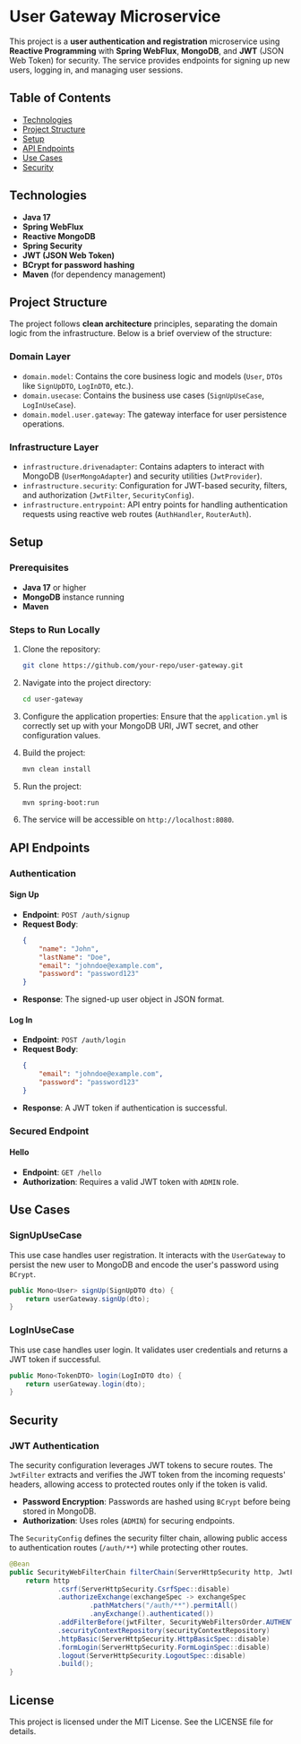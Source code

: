 # User Gateway Microservice

This project is a **user authentication and registration** microservice using **Reactive Programming** with **Spring WebFlux**, **MongoDB**, and **JWT** (JSON Web Token) for security. The service provides endpoints for signing up new users, logging in, and managing user sessions.

## Table of Contents
- [Technologies](#technologies)
- [Project Structure](#project-structure)
- [Setup](#setup)
- [API Endpoints](#api-endpoints)
- [Use Cases](#use-cases)
- [Security](#security)

## Technologies

- **Java 17**
- **Spring WebFlux**
- **Reactive MongoDB**
- **Spring Security**
- **JWT (JSON Web Token)**
- **BCrypt for password hashing**
- **Maven** (for dependency management)

## Project Structure

The project follows **clean architecture** principles, separating the domain logic from the infrastructure. Below is a brief overview of the structure:

### Domain Layer
- `domain.model`: Contains the core business logic and models (`User`, `DTOs` like `SignUpDTO`, `LogInDTO`, etc.).
- `domain.usecase`: Contains the business use cases (`SignUpUseCase`, `LogInUseCase`).
- `domain.model.user.gateway`: The gateway interface for user persistence operations.

### Infrastructure Layer
- `infrastructure.drivenadapter`: Contains adapters to interact with MongoDB (`UserMongoAdapter`) and security utilities (`JwtProvider`).
- `infrastructure.security`: Configuration for JWT-based security, filters, and authorization (`JwtFilter`, `SecurityConfig`).
- `infrastructure.entrypoint`: API entry points for handling authentication requests using reactive web routes (`AuthHandler`, `RouterAuth`).

## Setup

### Prerequisites
- **Java 17** or higher
- **MongoDB** instance running
- **Maven**

### Steps to Run Locally

1. Clone the repository:
   ```bash
   git clone https://github.com/your-repo/user-gateway.git
   ```

2. Navigate into the project directory:
   ```bash
   cd user-gateway
   ```

3. Configure the application properties:
   Ensure that the `application.yml` is correctly set up with your MongoDB URI, JWT secret, and other configuration values.

4. Build the project:
   ```bash
   mvn clean install
   ```

5. Run the project:
   ```bash
   mvn spring-boot:run
   ```

6. The service will be accessible on `http://localhost:8080`.

## API Endpoints

### Authentication

#### Sign Up
- **Endpoint**: `POST /auth/signup`
- **Request Body**:
  ```json
  {
      "name": "John",
      "lastName": "Doe",
      "email": "johndoe@example.com",
      "password": "password123"
  }
  ```
- **Response**: The signed-up user object in JSON format.

#### Log In
- **Endpoint**: `POST /auth/login`
- **Request Body**:
  ```json
  {
      "email": "johndoe@example.com",
      "password": "password123"
  }
  ```
- **Response**: A JWT token if authentication is successful.

### Secured Endpoint

#### Hello
- **Endpoint**: `GET /hello`
- **Authorization**: Requires a valid JWT token with `ADMIN` role.

## Use Cases

### SignUpUseCase

This use case handles user registration. It interacts with the `UserGateway` to persist the new user to MongoDB and encode the user's password using `BCrypt`.

```java
public Mono<User> signUp(SignUpDTO dto) {
    return userGateway.signUp(dto);
}
```

### LogInUseCase

This use case handles user login. It validates user credentials and returns a JWT token if successful.

```java
public Mono<TokenDTO> login(LogInDTO dto) {
    return userGateway.login(dto);
}
```

## Security

### JWT Authentication

The security configuration leverages JWT tokens to secure routes. The `JwtFilter` extracts and verifies the JWT token from the incoming requests' headers, allowing access to protected routes only if the token is valid.

- **Password Encryption**: Passwords are hashed using `BCrypt` before being stored in MongoDB.
- **Authorization**: Uses roles (`ADMIN`) for securing endpoints.

The `SecurityConfig` defines the security filter chain, allowing public access to authentication routes (`/auth/**`) while protecting other routes.

```java
@Bean
public SecurityWebFilterChain filterChain(ServerHttpSecurity http, JwtFilter jwtFilter) {
    return http
            .csrf(ServerHttpSecurity.CsrfSpec::disable)
            .authorizeExchange(exchangeSpec -> exchangeSpec
                    .pathMatchers("/auth/**").permitAll()
                    .anyExchange().authenticated())
            .addFilterBefore(jwtFilter, SecurityWebFiltersOrder.AUTHENTICATION)
            .securityContextRepository(securityContextRepository)
            .httpBasic(ServerHttpSecurity.HttpBasicSpec::disable)
            .formLogin(ServerHttpSecurity.FormLoginSpec::disable)
            .logout(ServerHttpSecurity.LogoutSpec::disable)
            .build();
}
```

## License
This project is licensed under the MIT License. See the LICENSE file for details.
